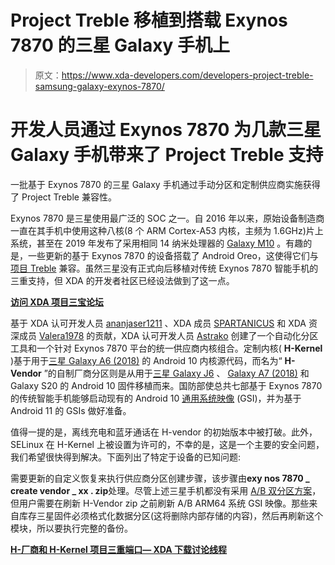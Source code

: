 # Project Treble 移植到搭载 Exynos 7870 的三星 Galaxy 手机上

> 原文：<https://www.xda-developers.com/developers-project-treble-samsung-galaxy-exynos-7870/>

# 开发人员通过 Exynos 7870 为几款三星 Galaxy 手机带来了 Project Treble 支持

一批基于 Exynos 7870 的三星 Galaxy 手机通过手动分区和定制供应商实施获得了 Project Treble 兼容性。

Exynos 7870 是三星使用最广泛的 SOC 之一。自 2016 年以来，原始设备制造商一直在其手机中使用这种八核(8 个 ARM Cortex-A53 内核，主频为 1.6GHz)片上系统，甚至在 2019 年发布了采用相同 14 纳米处理器的 [Galaxy M10](https://www.xda-developers.com/samsung-galaxy-m20-m10-india-launch/) 。有趣的是，一些更新的基于 Exynos 7870 的设备搭载了 Android Oreo，这使得它们与[项目 Treble](https://www.xda-developers.com/googles-project-treble-modularize-android-so-oems-can-update-devices-faster/) 兼容。虽然三星没有正式向后移植对传统 Exynos 7870 智能手机的三重支持，但 XDA 的开发者社区已经设法做到了这一点。

**[访问 XDA 项目三宝论坛](https://forum.xda-developers.com/project-treble)**

基于 XDA 认可开发人员 [ananjaser1211](https://forum.xda-developers.com/member.php?u=4637718) 、XDA 成员 [SPARTANICUS](https://forum.xda-developers.com/member.php?u=10011205) 和 XDA 资深成员 [Valera1978](https://forum.xda-developers.com/member.php?u=2047373) 的贡献，XDA 认可开发人员 [Astrako](https://forum.xda-developers.com/member.php?u=6917540) 创建了一个自动化分区工具和一个针对 Exynos 7870 平台的统一供应商内核组合。定制内核( **H-Kernel** )基于用于[三星 Galaxy A6 (2018)](https://www.xda-developers.com/samsung-galaxy-a70s-update-android-10-one-ui-2-0/) 的 Android 10 内核源代码，而名为“ **H-Vendor** ”的自制厂商分区则是从用于[三星 Galaxy J6](https://www.xda-developers.com/samsung-galaxy-j6-nokia-3-2-receive-stable-android-10-update/) 、 [Galaxy A7 (2018)](https://www.xda-developers.com/samsung-galaxy-a40-a80-a7-2018-android-10-one-ui-2-0-rollout/) 和 Galaxy S20 的 Android 10 固件移植而来。国防部使总共七部基于 Exynos 7870 的传统智能手机能够启动现有的 Android 10 [通用系统映像](https://www.xda-developers.com/tag/generic-systemimage/) (GSI)，并为基于 Android 11 的 GSIs 做好准备。

值得一提的是，离线充电和蓝牙通话在 H-vendor 的初始版本中被打破。此外，SELinux 在 H-Kernel 上被设置为许可的，不幸的是，这是一个主要的安全问题，我们希望很快得到解决。下面列出了特定于设备的已知问题:

需要更新的自定义恢复来执行供应商分区创建步骤，该步骤由**exy nos 7870 _ create vendor _ xx . zip**处理。尽管上述三星手机都没有采用 [A/B 双分区方案](https://www.xda-developers.com/how-a-b-partitions-and-seamless-updates-affect-custom-development-on-xda/)，但用户需要在刷新 H-Vendor zip 之前刷新 A/B ARM64 系统 GSI 映像。那些来自库存三星固件必须格式化数据分区(这将删除内部存储的内容)，然后再刷新这个模块，所以要执行完整的备份。

**[H-厂商和 H-Kernel 项目三重端口— XDA 下载讨论线程](https://forum.xda-developers.com/galaxy-j7/samsung-galaxy-j7-nxt--j701f-core-nxt-exynos-7870/treble-h-vendor-v1-0-t4116285)**